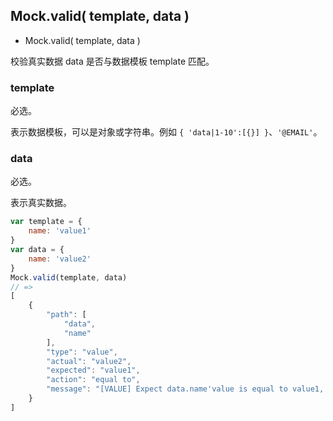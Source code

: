 <!-- API Specification -->

## Mock.valid( template, data )

* Mock.valid( template, data )

校验真实数据 data 是否与数据模板 template 匹配。

### template

必选。

表示数据模板，可以是对象或字符串。例如 `{ 'data|1-10':[{}] }`、`'@EMAIL'`。

### data

必选。

表示真实数据。

```js
var template = {
    name: 'value1'
}
var data = {
    name: 'value2'
}
Mock.valid(template, data)
// =>
[
    {
        "path": [
            "data",
            "name"
        ],
        "type": "value",
        "actual": "value2",
        "expected": "value1",
        "action": "equal to",
        "message": "[VALUE] Expect data.name'value is equal to value1, but is value2"
    }
]
```
